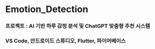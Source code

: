 # Emotion_Detection

### 프로젝트 : AI 기반 하루 감정 분석 및 ChatGPT 맞춤형 추천 시스템 

### VS Code, 안드로이드 스튜디오, Flutter, 파이어베이스 
